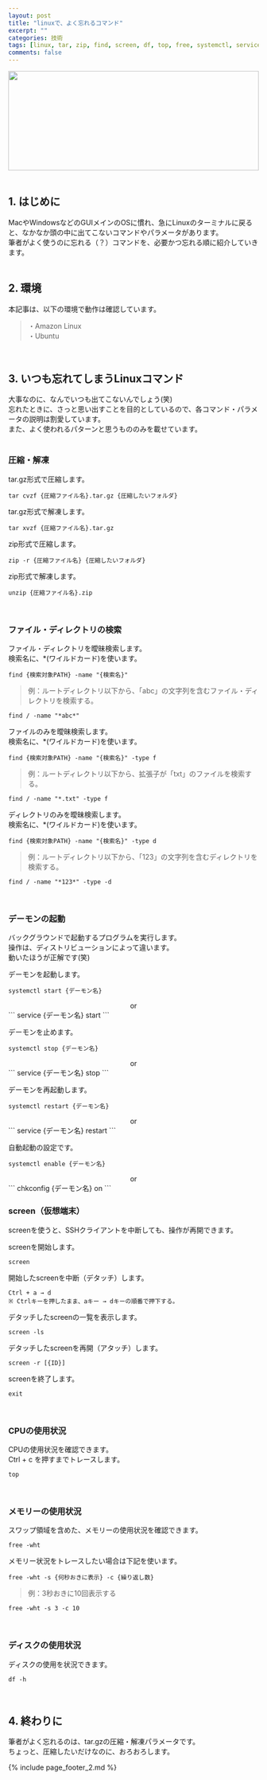 ```yaml
---
layout: post
title: "linuxで、よく忘れるコマンド"
excerpt: ""
categories: 技術
tags: [linux, tar, zip, find, screen, df, top, free, systemctl, service]
comments: false
---
```

<img src="{{ site.baseurl}}/images/linux_command/linux.jpg"  width="100%" height="200"><br>
<br>
## 1. はじめに
MacやWindowsなどのGUIメインのOSに慣れ、急にLinuxのターミナルに戻ると、なかなか頭の中に出てこないコマンドやパラメータがあります。  
筆者がよく使うのに忘れる（？）コマンドを、必要かつ忘れる順に紹介していきます。  
<br>

## 2. 環境
本記事は、以下の環境で動作は確認しています。

>・Amazon Linux  
・Ubuntu  

<br>

## 3. いつも忘れてしまうLinuxコマンド
大事なのに、なんでいつも出てこないんでしょう(笑)  
忘れたときに、さっと思い出すことを目的としているので、各コマンド・パラメータの説明は割愛しています。  
また、よく使われるパターンと思うもののみを載せています。  
<br>

### 圧縮・解凍
tar.gz形式で圧縮します。

```
tar cvzf {圧縮ファイル名}.tar.gz {圧縮したいフォルダ}  
```

tar.gz形式で解凍します。

```
tar xvzf {圧縮ファイル名}.tar.gz
```

zip形式で圧縮します。

```
zip -r {圧縮ファイル名} {圧縮したいフォルダ}  
```

zip形式で解凍します。

```
unzip {圧縮ファイル名}.zip
```
<br>

### ファイル・ディレクトリの検索
ファイル・ディレクトリを曖昧検索します。  
検索名に、*(ワイルドカード)を使います。

```
find {検索対象PATH} -name "{検索名}"
```

>例：ルートディレクトリ以下から、「abc」の文字列を含むファイル・ディレクトリを検索する。

```
find / -name "*abc*"
```

ファイルのみを曖昧検索します。  
検索名に、*(ワイルドカード)を使います。

```
find {検索対象PATH} -name "{検索名}" -type f
```

>例：ルートディレクトリ以下から、拡張子が「txt」のファイルを検索する。

```
find / -name "*.txt" -type f
```

ディレクトリのみを曖昧検索します。  
検索名に、*(ワイルドカード)を使います。

```
find {検索対象PATH} -name "{検索名}" -type d
```

>例：ルートディレクトリ以下から、「123」の文字列を含むディレクトリを検索する。

```
find / -name "*123*" -type -d
```
<br>

### デーモンの起動
バックグラウンドで起動するプログラムを実行します。  
操作は、ディストリビューションによって違います。  
動いたほうが正解です(笑)

デーモンを起動します。

```
systemctl start {デーモン名}
```
<center>or</center>
```
service {デーモン名} start
```

デーモンを止めます。

```
systemctl stop {デーモン名}
```
<center>or</center>
```
service {デーモン名} stop
```

デーモンを再起動します。

```
systemctl restart {デーモン名}
```
<center>or</center>
```
service {デーモン名} restart
```

自動起動の設定です。

```
systemctl enable {デーモン名}
```
<center>or</center>
```
chkconfig {デーモン名} on
```
<br>

### screen（仮想端末）
screenを使うと、SSHクライアントを中断しても、操作が再開できます。

screenを開始します。

```
screen
```

開始したscreenを中断（デタッチ）します。

```
Ctrl + a → d
※ Ctrlキーを押したまま、aキー → dキーの順番で押下する。
```

デタッチしたscreenの一覧を表示します。

```
screen -ls
```

デタッチしたscreenを再開（アタッチ）します。

```
screen -r [{ID}]
```

screenを終了します。

```
exit
```
<br>

### CPUの使用状況
CPUの使用状況を確認できます。  
Ctrl + c を押すまでトレースします。

```
top
```
<br>

### メモリーの使用状況
スワップ領域を含めた、メモリーの使用状況を確認できます。

```
free -wht
```

メモリー状況をトレースしたい場合は下記を使います。

```
free -wht -s {何秒おきに表示} -c {繰り返し数}
```

>例：3秒おきに10回表示する

```
free -wht -s 3 -c 10
```
<br>

### ディスクの使用状況
ディスクの使用を状況できます。

```
df -h
```
<br>

## 4. 終わりに
筆者がよく忘れるのは、tar.gzの圧縮・解凍パラメータです。  
ちょっと、圧縮したいだけなのに、おろおろします。  

{% include page_footer_2.md %}
